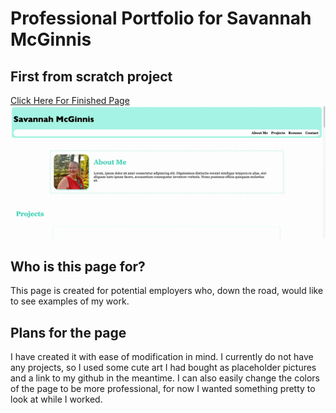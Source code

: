 # Professional Portfolio for Savannah McGinnis
## First from scratch project

[Click Here For Finished Page](https://sjoycoder.github.io/Challenge2-ProfessionalPortfolio/)
![webpage gif](./assets/Savannah%20McGinnis%20Portfolio.gif)

## Who is this page for?
This page is created for potential employers who, down the road, would like to see examples of my work.

## Plans for the page
I have created it with ease of modification in mind. I currently do not have any projects, so I used some cute art I had bought as placeholder pictures and a link to my github in the meantime. I can also easily change the colors of the page to be more professional, for now I wanted something pretty to look at while I worked.  
